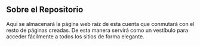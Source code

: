 ## Sobre el Repositorio
Aquí se almacenará la página web raíz de esta cuenta que conmutará con el resto de páginas creadas. De esta manera servirá como un vestíbulo para acceder fácilmente a todos los sitios de forma elegante.